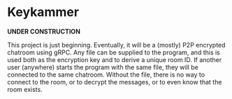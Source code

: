 # Keykammer

**UNDER CONSTRUCTION**

This project is just beginning. Eventually, it will be a (mostly) P2P encrypted chatroom using gRPC. Any file can be supplied to the program, and this is used both as the encryption key and to derive a unique room ID. If another user (anywhere) starts the program with the same file, they will be connected to the same chatroom. Without the file, there is no way to connect to the room, or to decrypt the messages, or to even know that the room exists.
